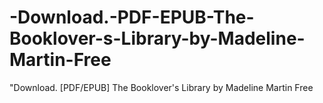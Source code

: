 # -Download.-PDF-EPUB-The-Booklover-s-Library-by-Madeline-Martin-Free
"Download. [PDF/EPUB] The Booklover's Library by Madeline  Martin Free
